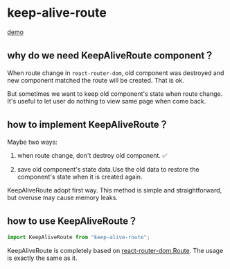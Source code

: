 # keep-alive-route

[demo](https://robberfree.github.io/keep-alive-route/demo/build/index.html#/)

## why do we need KeepAliveRoute component？

When route change in `react-router-dom`, old component was destroyed and new component matched the route will be created.
That is ok.

But sometimes we want to keep old component's state when route change. It's useful to let user do nothing to view same page when come back.

## how to implement KeepAliveRoute？

Maybe two ways:

1. when route change, don't destroy old component. ✅

2. save old component's state data.Use the old data to restore the component's state when it is created again.

KeepAliveRoute adopt first way. This method is simple and straightforward, but overuse may cause memory leaks.

## how to use KeepAliveRoute？

```jsx
import KeepAliveRoute from "keep-alive-route";
```

KeepAliveRoute is completely based on [react-router-dom.Route](https://reactrouter.com/web/api/Route). The usage is exactly the same as it.
